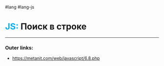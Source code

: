 #lang #lang-js
# <font color="#00b0f0">JS:</font> Поиск в строке
---
### Outer links:
- https://metanit.com/web/javascript/6.8.php
